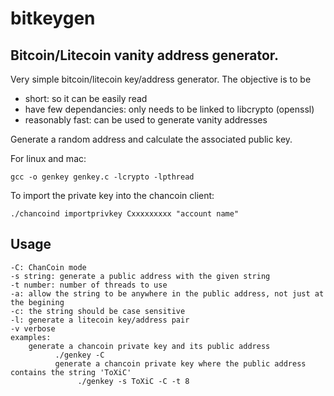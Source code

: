 bitkeygen
=========

Bitcoin/Litecoin vanity address generator.
-----------------------------------

Very simple bitcoin/litecoin key/address generator. The objective is to be 
* short: so it can be easily read
* have few dependancies: only needs to be linked to libcrypto (openssl)
* reasonably fast: can be used to generate vanity addresses

Generate a random address and calculate the associated public key.

For linux and mac:

    gcc -o genkey genkey.c -lcrypto -lpthread


To import the private key into the chancoin client:
    
    ./chancoind importprivkey Cxxxxxxxxx "account name"

Usage
-----
````
-C: ChanCoin mode
-s string: generate a public address with the given string
-t number: number of threads to use
-a: allow the string to be anywhere in the public address, not just at the begining
-c: the string should be case sensitive
-l: generate a litecoin key/address pair
-v verbose
examples:
	generate a chancoin private key and its public address
		  ./genkey -C
		  generate a chancoin private key where the public address contains the string 'ToXiC'
		  	   ./genkey -s ToXiC -C -t 8
